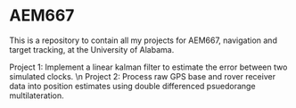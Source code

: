 # AEM667

This is a repository to contain all my projects for AEM667, navigation and target tracking,
at the University of Alabama.

Project 1: Implement a linear kalman filter to estimate the error between two simulated clocks. \n
Project 2: Process raw GPS base and rover receiver data into position estimates using double differenced psuedorange multilateration.
